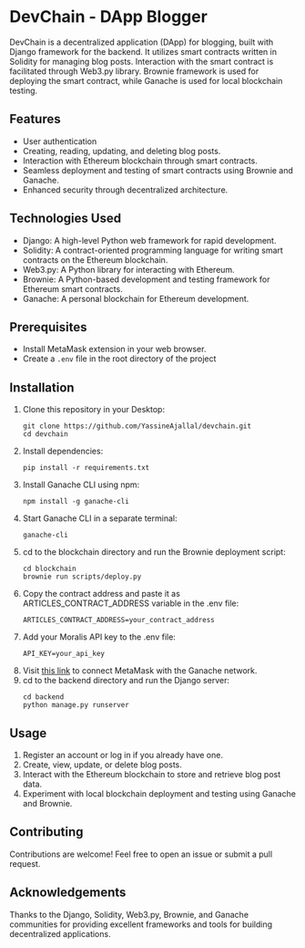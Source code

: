 # DevChain - DApp Blogger

DevChain is a decentralized application (DApp) for blogging, built with Django framework for the backend. It utilizes smart contracts written in Solidity for managing blog posts. Interaction with the smart contract is facilitated through Web3.py library. Brownie framework is used for deploying the smart contract, while Ganache is used for local blockchain testing.

## Features
- User authentication
- Creating, reading, updating, and deleting blog posts.
- Interaction with Ethereum blockchain through smart contracts.
- Seamless deployment and testing of smart contracts using Brownie and Ganache.
- Enhanced security through decentralized architecture.

## Technologies Used
- Django: A high-level Python web framework for rapid development.
- Solidity: A contract-oriented programming language for writing smart contracts on the Ethereum blockchain.
- Web3.py: A Python library for interacting with Ethereum.
- Brownie: A Python-based development and testing framework for Ethereum smart contracts.
- Ganache: A personal blockchain for Ethereum development.

## Prerequisites
- Install MetaMask extension in your web browser.
- Create a `.env` file in the root directory of the project

## Installation
1. Clone this repository in your Desktop:
    ```
    git clone https://github.com/YassineAjallal/devchain.git
    cd devchain
    ```
2. Install dependencies:
    ```
    pip install -r requirements.txt
    ```
3. Install Ganache CLI using npm:
    ```
    npm install -g ganache-cli
    ```
4. Start Ganache CLI in a separate terminal:
    ```
    ganache-cli
    ```
5. cd to the blockchain directory and run the Brownie deployment script:
    ```
    cd blockchain
    brownie run scripts/deploy.py
    ```
6. Copy the contract address and paste it as ARTICLES_CONTRACT_ADDRESS variable in the .env file:
    ```
    ARTICLES_CONTRACT_ADDRESS=your_contract_address
    ```
7. Add your Moralis API key to the .env file:
    ```
    API_KEY=your_api_key
    ```
8. Visit [this link](https://www.geeksforgeeks.org/how-to-set-up-ganche-with-metamask/) to connect MetaMask with the Ganache network.
9. cd to the backend directory and run the Django server:
    ```
    cd backend
    python manage.py runserver
    ```

## Usage
1. Register an account or log in if you already have one.
2. Create, view, update, or delete blog posts.
3. Interact with the Ethereum blockchain to store and retrieve blog post data.
4. Experiment with local blockchain deployment and testing using Ganache and Brownie.

## Contributing
Contributions are welcome! Feel free to open an issue or submit a pull request.

## Acknowledgements
Thanks to the Django, Solidity, Web3.py, Brownie, and Ganache communities for providing excellent frameworks and tools for building decentralized applications.
